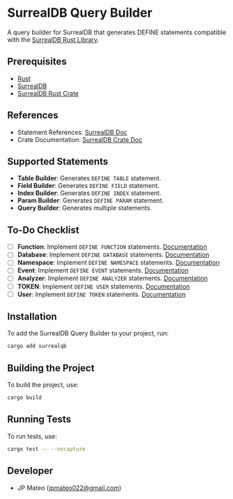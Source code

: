 # SurrealDB Query Builder

A query builder for SurrealDB that generates DEFINE statements compatible with the [SurrealDB Rust Library](https://surrealdb.com/docs/sdk/rust).

## Prerequisites

- [Rust](https://www.rust-lang.org/)
- [SurrealDB](https://surrealdb.com/docs/)
- [SurrealDB Rust Crate](https://docs.rs/surrealdb/latest/surrealdb/index.html)


## References
- Statement References: [SurrealDB Doc](https://surrealdb.com/docs/surrealdb/surrealql/statements)
- Crate Documentation: [SurrealDB Crate Doc](https://docs.rs/surrealdb/latest/surrealdb/index.html)

## Supported Statements
- **Table Builder**: Generates `DEFINE TABLE` statement.
- **Field Builder**: Generates `DEFINE FIELD` statement.
- **Index Builder**: Generates `DEFINE INDEX` statement.
- **Param Builder**: Generates `DEFINE PARAM` statement.
- **Query Builder**: Generates multiple statements.

## To-Do Checklist

- [ ] **Function**: Implement `DEFINE FUNCTION` statements. [Documentation](https://surrealdb.com/docs/surrealdb/surrealql/statements/define/function)
- [ ] **Database**: Implement `DEFINE DATABASE` statements. [Documentation](https://surrealdb.com/docs/surrealdb/surrealql/statements/define/database)
- [ ] **Namespace**: Implement `DEFINE NAMESPACE` statements. [Documentation](https://surrealdb.com/docs/surrealdb/surrealql/statements/define/namespace)
- [ ] **Event**: Implement `DEFINE EVENT` statements. [Documentation](https://surrealdb.com/docs/surrealdb/surrealql/statements/define/event)
- [ ] **Analyzer**: Implement `DEFINE ANALYZER` statements. [Documentation](https://surrealdb.com/docs/surrealdb/surrealql/statements/define/analyzer)
- [ ] **TOKEN**: Implement `DEFINE USER` statements. [Documentation](https://surrealdb.com/docs/surrealdb/surrealql/statements/define/user)
- [ ] **User**: Implement `DEFINE TOKEN` statements. [Documentation](https://surrealdb.com/docs/surrealdb/surrealql/statements/define/token)

## Installation

To add the SurrealDB Query Builder to your project, run:

```bash
cargo add surrealqb
```

## Building the Project

To build the project, use:

```bash
cargo build
```

## Running Tests

To run tests, use:

```bash
cargo test -- --nocapture
```


## Developer
- JP Mateo (jpmateo022@gmail.com)